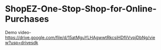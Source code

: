 # ShopEZ-One-Stop-Shop-for-Online-Purchases
Demo video-https://drive.google.com/file/d/15atMguYLHAgwwtRkcsiHDfliVvpjDbNg/view?usp=drivesdk
